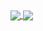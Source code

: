 
<a href="https://github.com/anuraghazra/convoychat">
  <img align="center" src="https://github-readme-stats.vercel.app/api?username=dxogo&?count_private=true&show_icons=true&theme=tokyonight"/>
</a>

<a href="https://github.com/anuraghazra/github-readme-stats">
  <img align="center" src="https://github-readme-stats.vercel.app/api/top-langs/?username=DXOGO&show_icons=true&layout=compact&theme=dracula&langs_count=10&hide=html,c%23&card_width=300"/>
</a>
